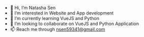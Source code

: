 - 👋 Hi, I’m Natasha Sen
- 👀 I’m interested in Website and App development
- 🌱 I’m currently learning VueJS and Python
- 💞️ I’m looking to collaborate on VueJS and Python Application
- 📫 Reach me through nsen59341@gmail.com

<!---
nsen59341/nsen59341 is a ✨ special ✨ repository because its `README.md` (this file) appears on your GitHub profile.
You can click the Preview link to take a look at your changes.
--->
